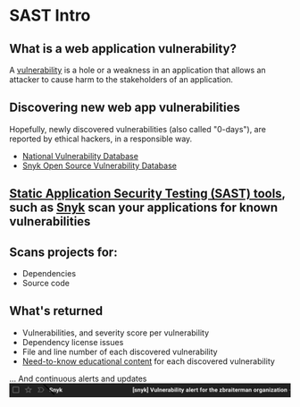 # SAST Intro


## What is a web application vulnerability?

A [vulnerability](https://owasp.org/www-community/vulnerabilities/) is a hole or a weakness in an application that allows an attacker to cause harm to the stakeholders of an application.


## Discovering new web app vulnerabilities

Hopefully, newly discovered vulnerabilities (also called "0-days"), are reported by ethical hackers, in a responsible way.

* [National Vulnerability Database](https://nvd.nist.gov)
* [Snyk Open Source Vulnerability Database](https://security.snyk.io)

## [Static Application Security Testing (SAST) tools](https://owasp.org/www-community/Source_Code_Analysis_Tools), such as [Snyk](https://snyk.io/) scan your applications for known vulnerabilities


## Scans projects for:

* Dependencies
* Source code


## What's returned

* Vulnerabilities, and severity score per vulnerability
* Dependency license issues
* File and line number of each discovered vulnerability
* [Need-to-know educational content](https://learn.snyk.io/) for each discovered vulnerability


... And continuous alerts and updates ![](/images/snyk-vulnerability-email-alert.png)
